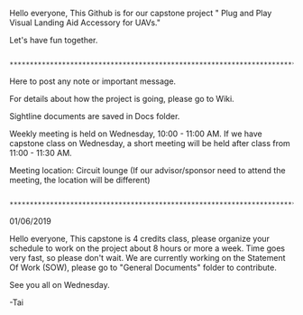 Hello everyone, 
This Github is for our capstone project " Plug and Play Visual Landing Aid Accessory for UAVs." 

Let's have fun together.

              ********************************************************************************************
Here to post any note or important message.
 
For details about how the project is going, please go to Wiki.
 
Sightline documents are saved in Docs folder.
 
Weekly meeting is held on Wednesday, 10:00 - 11:00 AM. If we have capstone class on Wednesday, a short meeting will be held after class from 11:00 - 11:30 AM.

Meeting location: Circuit lounge (If our advisor/sponsor need to attend the meeting, the location will be different)
 
              ********************************************************************************************         
01/06/2019
 
Hello everyone, 
This capstone is 4 credits class, please organize your schedule to work on the project about 8 hours or more a week. Time goes very fast, so please don't wait.
We are currently working on the Statement Of Work (SOW), please go to "General Documents" folder to contribute.
 
See you all on Wednesday.
 
-Tai
 
 
 
